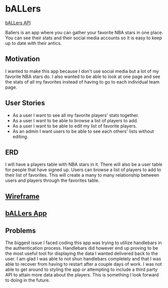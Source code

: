 <h1>bALLers</h1>

<a href="https://github.com/jordanallain/ballers-api">bALLers API</a>

<p>Ballers is an app where you can gather your favorite NBA stars in one place. You
can see their stats and their social media accounts so it is easy to keep up
to date with their antics.</p>

<h2>Motivation</h2>

<p>I wanted to make this app because I don't use social media but a lot of my
favorite NBA stars do. I also wanted to be able to look at one page and see the
stats of all my favorites instead of having to go to each individual team page.</p>

<h2>User Stories</h2>

- As a user I want to see all my favorite players' stats together.
- As a user I want to be able to browse a list of players to add.
- As a user I want to be able to edit my list of favorite players.
- As an admin I want users to be able to see each others' lists without editing.

<h2>ERD</h2>

<p>I will have a players table with NBA stars in it. There will also be a user table for people that have signed up. Users can browse a list of players to add to their list of favorites. This will create a many to many relationship between users and players through the favorites table.</p>

<h2><a href="http://imgur.com/a/z1bRn">Wireframe</a></h2>

<h2><a href="https://jordanallain.github.io/ballers-front-end/">bALLers App</a></h2>

<h2>Problems</h2>

<p>The biggest issue I faced coding this app was trying to utilize handlebars in the authentication process. Handlebars did however end up proving to be the most useful tool for displaying the data I wanted delivered back to the user. I am glad I was able to not shun handlebars completely and that I was able to recover from having to restart after a couple days of work. I was not able to get around to styling the app or attempting to include a third party API to attain more data about the players. This is something I look forward to doing in the future.</p>
